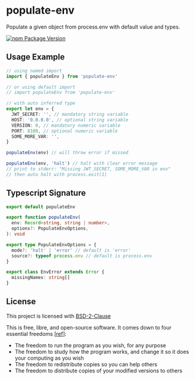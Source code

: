 # populate-env

Populate a given object from process.env with default value and types.

[![npm Package Version](https://img.shields.io/npm/v/populate-env.svg)](https://www.npmjs.com/package/populate-env)

## Usage Example

```typescript
// using named import
import { populateEnv } from 'populate-env'

// or using default import
// import populateEnv from 'populate-env'

// with auto inferred type
export let env = {
  JWT_SECRET: '', // mandatory string variable
  HOST: '0.0.0.0', // optional string variable
  VERSION: 0, // mandatory numeric variable
  PORT: 8100, // optional numeric variable
  SOME_MORE_VAR: '',
}

populateEnv(env) // will throw error if missed

populateEnv(env, 'halt') // halt with clear error message
// print to stderr: "Missing JWT_SECRET, SOME_MORE_VAR in env"
// then auto halt with process.exit(1)
```

## Typescript Signature

```typescript
export default populateEnv

export function populateEnv(
  env: Record<string, string | number>,
  options?: PopulateEnvOptions,
): void

export type PopulateEnvOptions = {
  mode?: 'halt' | 'error' // default is 'error'
  source?: typeof process.env // default is process.env
}

export class EnvError extends Error {
  missingNames: string[]
}
```

## License

This project is licensed with [BSD-2-Clause](./LICENSE)

This is free, libre, and open-source software. It comes down to four essential freedoms [[ref]](https://seirdy.one/2021/01/27/whatsapp-and-the-domestication-of-users.html#fnref:2):

- The freedom to run the program as you wish, for any purpose
- The freedom to study how the program works, and change it so it does your computing as you wish
- The freedom to redistribute copies so you can help others
- The freedom to distribute copies of your modified versions to others

